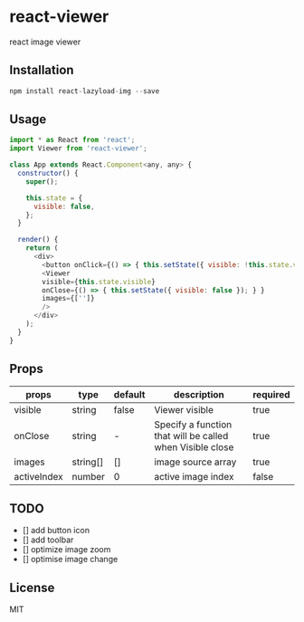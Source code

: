 # react-viewer

react image viewer

## Installation

```javascript
npm install react-lazyload-img --save
```

## Usage

```javascript
import * as React from 'react';
import Viewer from 'react-viewer';

class App extends React.Component<any, any> {
  constructor() {
    super();

    this.state = {
      visible: false,
    };
  }

  render() {
    return (
      <div>
        <button onClick={() => { this.setState({ visible: !this.state.visible }); } }>show</button>
        <Viewer
        visible={this.state.visible}
        onClose={() => { this.setState({ visible: false }); } }
        images={['']}
        />
      </div>
    );
  }
}
```

## Props

| props       | type         | default | description                 | required |
|-------------|--------------|---------|-----------------------------|----------|
| visible     | string       |  false  | Viewer visible             | true |
| onClose     | string       |  -      | Specify a function that will be called when Visible close   | true |
| images      | string[]     | []      | image source array | true  |
| activeIndex | number       | 0       | active image index | false |

## TODO

- [] add button icon
- [] add toolbar
- [] optimize image zoom
- [] optimise image change

## License

MIT
